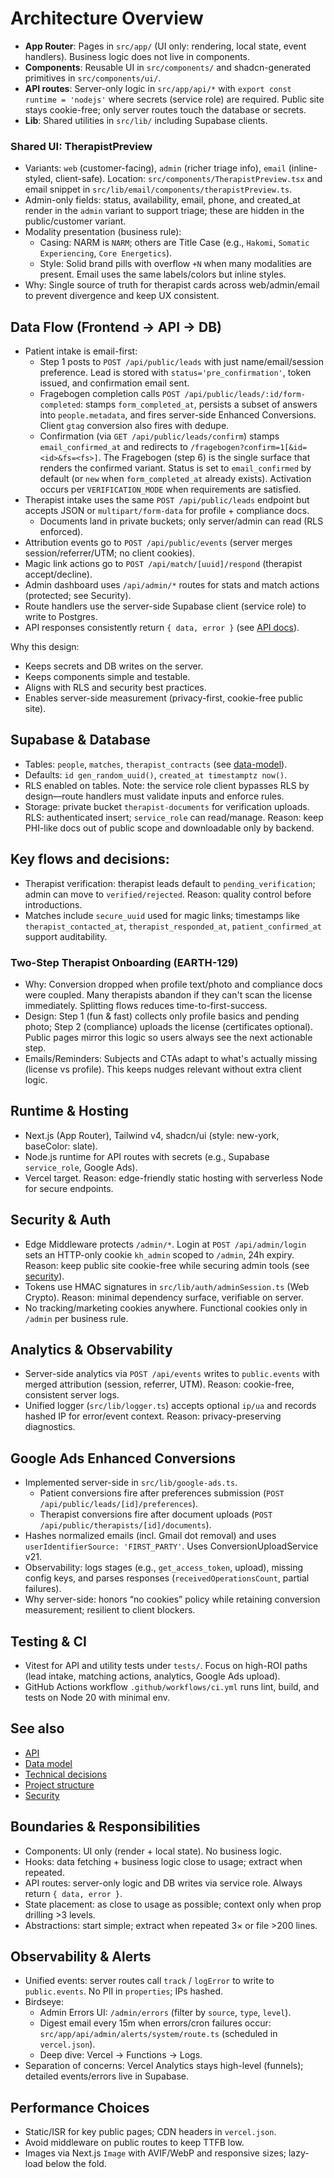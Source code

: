 # Architecture Overview

- __App Router__: Pages in `src/app/` (UI only: rendering, local state, event handlers). Business logic does not live in components.
- __Components__: Reusable UI in `src/components/` and shadcn-generated primitives in `src/components/ui/`.
- __API routes__: Server-only logic in `src/app/api/*` with `export const runtime = 'nodejs'` where secrets (service role) are required. Public site stays cookie-free; only server routes touch the database or secrets.
- __Lib__: Shared utilities in `src/lib/` including Supabase clients.

### Shared UI: TherapistPreview
- Variants: `web` (customer-facing), `admin` (richer triage info), `email` (inline-styled, client-safe). Location: `src/components/TherapistPreview.tsx` and email snippet in `src/lib/email/components/therapistPreview.ts`.
- Admin-only fields: status, availability, email, phone, and created_at render in the `admin` variant to support triage; these are hidden in the public/customer variant.
- Modality presentation (business rule):
  - Casing: NARM is `NARM`; others are Title Case (e.g., `Hakomi`, `Somatic Experiencing`, `Core Energetics`).
  - Style: Solid brand pills with overflow `+N` when many modalities are present. Email uses the same labels/colors but inline styles.
- Why: Single source of truth for therapist cards across web/admin/email to prevent divergence and keep UX consistent.

## Data Flow (Frontend → API → DB)
- Patient intake is email-first:
  - Step 1 posts to `POST /api/public/leads` with just name/email/session preference. Lead is stored with `status='pre_confirmation'`, token issued, and confirmation email sent.
  - Fragebogen completion calls `POST /api/public/leads/:id/form-completed`: stamps `form_completed_at`, persists a subset of answers into `people.metadata`, and fires server-side Enhanced Conversions. Client `gtag` conversion also fires with dedupe.
  - Confirmation (via `GET /api/public/leads/confirm`) stamps `email_confirmed_at` and redirects to `/fragebogen?confirm=1[&id=<id>&fs=<fs>]`. The Fragebogen (step 6) is the single surface that renders the confirmed variant. Status is set to `email_confirmed` by default (or `new` when `form_completed_at` already exists). Activation occurs per `VERIFICATION_MODE` when requirements are satisfied.
- Therapist intake uses the same `POST /api/public/leads` endpoint but accepts JSON or `multipart/form-data` for profile + compliance docs.
  - Documents land in private buckets; only server/admin can read (RLS enforced).
- Attribution events go to `POST /api/public/events` (server merges session/referrer/UTM; no client cookies).
- Magic link actions go to `POST /api/match/[uuid]/respond` (therapist accept/decline).
- Admin dashboard uses `/api/admin/*` routes for stats and match actions (protected; see Security).
- Route handlers use the server-side Supabase client (service role) to write to Postgres.
- API responses consistently return `{ data, error }` (see [API docs](./api.md)).

Why this design:
- Keeps secrets and DB writes on the server.
- Keeps components simple and testable.
- Aligns with RLS and security best practices.
- Enables server-side measurement (privacy-first, cookie-free public site).

## Supabase & Database
- Tables: `people`, `matches`, `therapist_contracts` (see [data-model](./data-model.md)).
- Defaults: `id gen_random_uuid()`, `created_at timestamptz now()`.
- RLS enabled on tables. Note: the service role client bypasses RLS by design—route handlers must validate inputs and enforce rules.
- Storage: private bucket `therapist-documents` for verification uploads. RLS: authenticated insert; `service_role` can read/manage. Reason: keep PHI-like docs out of public scope and downloadable only by backend.

## Key flows and decisions:
- Therapist verification: therapist leads default to `pending_verification`; admin can move to `verified/rejected`. Reason: quality control before introductions.
- Matches include `secure_uuid` used for magic links; timestamps like `therapist_contacted_at`, `therapist_responded_at`, `patient_confirmed_at` support auditability.

### Two-Step Therapist Onboarding (EARTH-129)
- Why: Conversion dropped when profile text/photo and compliance docs were coupled. Many therapists abandon if they can't scan the license immediately. Splitting flows reduces time-to-first-success.
- Design: Step 1 (fun & fast) collects only profile basics and pending photo; Step 2 (compliance) uploads the license (certificates optional). Public pages mirror this logic so users always see the next actionable step.
- Emails/Reminders: Subjects and CTAs adapt to what's actually missing (license vs profile). This keeps nudges relevant without extra client logic.

## Runtime & Hosting
- Next.js (App Router), Tailwind v4, shadcn/ui (style: new-york, baseColor: slate).
- Node.js runtime for API routes with secrets (e.g., Supabase `service_role`, Google Ads).
- Vercel target. Reason: edge-friendly static hosting with serverless Node for secure endpoints.

## Security & Auth
- Edge Middleware protects `/admin/*`. Login at `POST /api/admin/login` sets an HTTP-only cookie `kh_admin` scoped to `/admin`, 24h expiry. Reason: keep public site cookie-free while securing admin tools (see [security](./security.md)).
- Tokens use HMAC signatures in `src/lib/auth/adminSession.ts` (Web Crypto). Reason: minimal dependency surface, verifiable on server.
- No tracking/marketing cookies anywhere. Functional cookies only in `/admin` per business rule.

## Analytics & Observability
- Server-side analytics via `POST /api/events` writes to `public.events` with merged attribution (session, referrer, UTM). Reason: cookie-free, consistent server logs.
- Unified logger (`src/lib/logger.ts`) accepts optional `ip/ua` and records hashed IP for error/event context. Reason: privacy-preserving diagnostics.

## Google Ads Enhanced Conversions
- Implemented server-side in `src/lib/google-ads.ts`.
  - Patient conversions fire after preferences submission (`POST /api/public/leads/[id]/preferences`).
  - Therapist conversions fire after document uploads (`POST /api/public/therapists/[id]/documents`).
- Hashes normalized emails (incl. Gmail dot removal) and uses `userIdentifierSource: 'FIRST_PARTY'`. Uses ConversionUploadService v21.
- Observability: logs stages (e.g., `get_access_token`, upload), missing config keys, and parses responses (`receivedOperationsCount`, partial failures).
- Why server-side: honors “no cookies” policy while retaining conversion measurement; resilient to client blockers.
## Testing & CI
- Vitest for API and utility tests under `tests/`. Focus on high-ROI paths (lead intake, matching actions, analytics, Google Ads upload).
- GitHub Actions workflow `.github/workflows/ci.yml` runs lint, build, and tests on Node 20 with minimal env.

## See also
- [API](./api.md)
- [Data model](./data-model.md)
- [Technical decisions](./technical-decisions.md)
- [Project structure](./project-structure.md)
- [Security](./security.md)

## Boundaries & Responsibilities

- Components: UI only (render + local state). No business logic.
- Hooks: data fetching + business logic close to usage; extract when repeated.
- API routes: server-only logic and DB writes via service role. Always return `{ data, error }`.
- State placement: as close to usage as possible; context only when prop drilling >3 levels.
- Abstractions: start simple; extract when repeated 3× or file >200 lines.

## Observability & Alerts

- Unified events: server routes call `track` / `logError` to write to `public.events`. No PII in `properties`; IPs hashed.
- Birdseye:
  - Admin Errors UI: `/admin/errors` (filter by `source`, `type`, `level`).
  - Digest email every 15m when errors/cron failures occur: `src/app/api/admin/alerts/system/route.ts` (scheduled in `vercel.json`).
  - Deep dive: Vercel → Functions → Logs.
- Separation of concerns: Vercel Analytics stays high-level (funnels); detailed events/errors live in Supabase.

## Performance Choices

- Static/ISR for key public pages; CDN headers in `vercel.json`.
- Avoid middleware on public routes to keep TTFB low.
- Images via Next.js `Image` with AVIF/WebP and responsive sizes; lazy-load below the fold.
